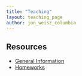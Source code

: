 ```yaml
---
title: "Teaching"
layout: teaching_page
author: jon_weisz_columbia
---
```


Resources
---------
  * [General Information](info.html)
  * [Homeworks](homeworks.html)